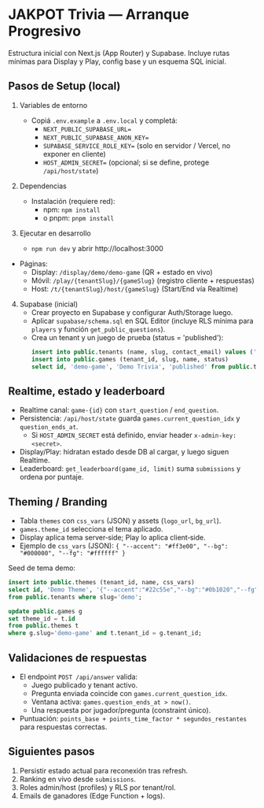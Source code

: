 JAKPOT Trivia — Arranque Progresivo
===================================

Estructura inicial con Next.js (App Router) y Supabase. Incluye rutas mínimas para Display y Play, config base y un esquema SQL inicial.

Pasos de Setup (local)
----------------------

1) Variables de entorno
   - Copiá `.env.example` a `.env.local` y completá:
     - `NEXT_PUBLIC_SUPABASE_URL=`
     - `NEXT_PUBLIC_SUPABASE_ANON_KEY=`
     - `SUPABASE_SERVICE_ROLE_KEY=` (solo en servidor / Vercel, no exponer en cliente)
     - `HOST_ADMIN_SECRET=` (opcional; si se define, protege `/api/host/state`)

2) Dependencias
   - Instalación (requiere red):
     - npm: `npm install`
     - o pnpm: `pnpm install`

3) Ejecutar en desarrollo
   - `npm run dev` y abrir http://localhost:3000
- Páginas:
  - Display: `/display/demo/demo-game` (QR + estado en vivo)
  - Móvil: `/play/{tenantSlug}/{gameSlug}` (registro cliente + respuestas)
  - Host: `/t/{tenantSlug}/host/{gameSlug}` (Start/End vía Realtime)

4) Supabase (inicial)
   - Crear proyecto en Supabase y configurar Auth/Storage luego.
   - Aplicar `supabase/schema.sql` en SQL Editor (incluye RLS mínima para `players` y función `get_public_questions`).
   - Crea un tenant y un juego de prueba (status = 'published'):
     ```sql
     insert into public.tenants (name, slug, contact_email) values ('Demo Store', 'demo', 'demo@example.com');
     insert into public.games (tenant_id, slug, name, status) 
     select id, 'demo-game', 'Demo Trivia', 'published' from public.tenants where slug='demo';
     ```

Realtime, estado y leaderboard
------------------------------
- Realtime canal: `game-{id}` con `start_question` / `end_question`.
- Persistencia: `/api/host/state` guarda `games.current_question_idx` y `question_ends_at`.
  - Si `HOST_ADMIN_SECRET` está definido, enviar header `x-admin-key: <secret>`.
- Display/Play: hidratan estado desde DB al cargar, y luego siguen Realtime.
- Leaderboard: `get_leaderboard(game_id, limit)` suma `submissions` y ordena por puntaje.

Theming / Branding
------------------
- Tabla `themes` con `css_vars` (JSON) y assets (`logo_url`, `bg_url`).
- `games.theme_id` selecciona el tema aplicado.
- Display aplica tema server‑side; Play lo aplica client‑side.
- Ejemplo de `css_vars` (JSON):
  `{ "--accent": "#ff3e00", "--bg": "#000000", "--fg": "#ffffff" }`

Seed de tema demo:
```sql
insert into public.themes (tenant_id, name, css_vars)
select id, 'Demo Theme', '{"--accent":"#22c55e","--bg":"#0b1020","--fg":"#f8fafc"}'::jsonb
from public.tenants where slug='demo';

update public.games g
set theme_id = t.id
from public.themes t
where g.slug='demo-game' and t.tenant_id = g.tenant_id;
```

Validaciones de respuestas
-------------------------
- El endpoint `POST /api/answer` valida:
  - Juego publicado y tenant activo.
  - Pregunta enviada coincide con `games.current_question_idx`.
  - Ventana activa: `games.question_ends_at > now()`.
  - Una respuesta por jugador/pregunta (constraint único).
- Puntuación: `points_base + points_time_factor * segundos_restantes` para respuestas correctas.

Siguientes pasos
----------------
1. Persistir estado actual para reconexión tras refresh.
2. Ranking en vivo desde `submissions`.
3. Roles admin/host (profiles) y RLS por tenant/rol.
4. Emails de ganadores (Edge Function + logs).
